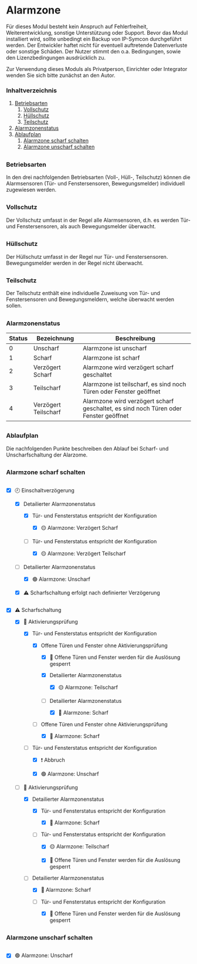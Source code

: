 # Alarmzone

Für dieses Modul besteht kein Anspruch auf Fehlerfreiheit, Weiterentwicklung, sonstige Unterstützung oder Support.
Bevor das Modul installiert wird, sollte unbedingt ein Backup von IP-Symcon durchgeführt werden.
Der Entwickler haftet nicht für eventuell auftretende Datenverluste oder sonstige Schäden.
Der Nutzer stimmt den o.a. Bedingungen, sowie den Lizenzbedingungen ausdrücklich zu.

Zur Verwendung dieses Moduls als Privatperson, Einrichter oder Integrator wenden Sie sich bitte zunächst an den Autor.

### Inhaltverzeichnis

1. [Betriebsarten](#Betriebsarten)
    1. [Vollschutz](#Vollschutz)
    2. [Hüllschutz](#Hüllschutz)
    3. [Teilschutz](#Teilschutz)
2. [Alarmzonenstatus](#Alarmzonenstatus)
3. [Ablaufplan](#Ablaufplan)
    1. [Alarmzone scharf schalten](#Alarmzone-scharf-schalten)
    2. [Alarmzone unscharf schalten](#Alarmzone-unscharf-schalten)

##

### Betriebsarten

In den drei nachfolgenden Betriebsarten (Voll-, Hüll-, Teilschutz) können die Alarmsensoren (Tür- und Fenstersensoren, Bewegungsmelder) individuell zugewiesen werden.

##

### Vollschutz

Der Vollschutz umfasst in der Regel alle Alarmsensoren, d.h. es werden Tür- und Fenstersensoren, als auch Bewegungsmelder überwacht.

##

### Hüllschutz

Der Hüllschutz umfasst in der Regel nur Tür- und Fenstersensoren. Bewegungsmelder werden in der Regel nicht überwacht.

##

### Teilschutz

Der Teilschutz enthält eine individuelle Zuweisung von Tür- und Fenstersensoren und Bewegungsmeldern, welche überwacht werden sollen.

##

### Alarmzonenstatus

Status  | Bezeichnung           | Beschreibung
------- | --------------------- | ------------
0       | Unscharf              | Alarmzone ist unscharf
1       | Scharf                | Alarmzone ist scharf
2       | Verzögert Scharf      | Alarmzone wird verzögert scharf geschaltet
3       | Teilscharf            | Alarmzone ist teilscharf, es sind noch Türen oder Fenster geöffnet
4       | Verzögert Teilscharf  | Alarmzone wird verzögert scharf geschaltet, es sind noch Türen oder Fenster geöffnet


##

### Ablaufplan

Die nachfolgenden Punkte beschreiben den Ablauf bei Scharf- und Unscharfschaltung der Alarzome.

##

### Alarmzone scharf schalten

##

- [x] :clock8: Einschaltverzögerung

    - [x] Detailierter Alarmzonenstatus

        - [x] Tür- und Fensterstatus entspricht der Konfiguration

            - [x] :yellow_circle: Alarmzone: Verzögert Scharf

        - [ ] Tür- und Fensterstatus entspricht der Konfiguration

            - [x] :yellow_circle: Alarmzone: Verzögert Teilscharf

    - [ ] Detailierter Alarmzonenstatus

        - [x] :green_circle: Alarmzone: Unscharf

    - [x]  :warning: Scharfschaltung erfolgt nach definierter Verzögerung

##

- [x] :warning: Scharfschaltung

    - [x] :cop: Aktivierungsprüfung

        - [x] Tür- und Fensterstatus entspricht der Konfiguration

            - [x] Offene Türen und Fenster ohne Aktivierungsprüfung

                - [x] :no_entry_sign: Offene Türen und Fenster werden für die Auslösung gesperrt

                - [x] Detailierter Alarmzonenstatus

                    - [x] :yellow_circle: Alarmzone: Teilscharf

                - [ ] Detailierter Alarmzonenstatus

                    - [x] :red_circle: Alarmzone: Scharf

            - [ ] Offene Türen und Fenster ohne Aktivierungsprüfung

                - [x] :red_circle: Alarmzone: Scharf

        - [ ] Tür- und Fensterstatus entspricht der Konfiguration

            - [x] :heavy_exclamation_mark: Abbruch

            - [x] :green_circle: Alarmzone: Unscharf

    - [ ] :cop: Aktivierungsprüfung

        - [x] Detailierter Alarmzonenstatus

            - [x] Tür- und Fensterstatus entspricht der Konfiguration

                - [x] :red_circle: Alarmzone: Scharf

            - [ ] Tür- und Fensterstatus entspricht der Konfiguration

                - [x] :yellow_circle: Alarmzone: Teilscharf

                - [x] :no_entry_sign: Offene Türen und Fenster werden für die Auslösung gesperrt

        - [ ] Detailierter Alarmzonenstatus

            - [x] :red_circle: Alarmzone: Scharf

            - [ ] Tür- und Fensterstatus entspricht der Konfiguration

                - [x] :no_entry_sign: Offene Türen und Fenster werden für die Auslösung gesperrt

##

### Alarmzone unscharf schalten

##

- [x] :green_circle: Alarmzone: Unscharf

##